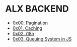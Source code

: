 # ALX BACKEND
- [0x00. Pagination](0x00-pagination)
- [0x01. Caching](0x01-caching)
- [0x02. i18n](0x02-i18n)
- [0x03. Queuing System in JS](0x03-queuing_system_in_js)
